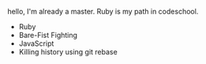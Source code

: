 hello, I'm already a master. Ruby is my path in codeschool.
* Ruby
* Bare-Fist Fighting
* JavaScript
* Killing history using git rebase
